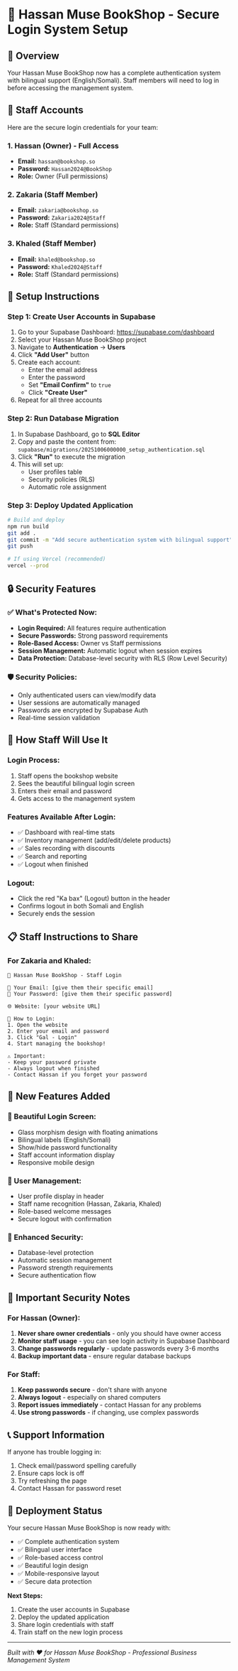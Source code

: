 # 🔐 Hassan Muse BookShop - Secure Login System Setup

## 🌟 Overview
Your Hassan Muse BookShop now has a complete authentication system with bilingual support (English/Somali). Staff members will need to log in before accessing the management system.

## 👥 Staff Accounts
Here are the secure login credentials for your team:

### 1. Hassan (Owner) - Full Access
- **Email:** `hassan@bookshop.so`
- **Password:** `Hassan2024@BookShop`
- **Role:** Owner (Full permissions)

### 2. Zakaria (Staff Member)
- **Email:** `zakaria@bookshop.so`  
- **Password:** `Zakaria2024@Staff`
- **Role:** Staff (Standard permissions)

### 3. Khaled (Staff Member)
- **Email:** `khaled@bookshop.so`
- **Password:** `Khaled2024@Staff`
- **Role:** Staff (Standard permissions)

## 🚀 Setup Instructions

### Step 1: Create User Accounts in Supabase
1. Go to your Supabase Dashboard: https://supabase.com/dashboard
2. Select your Hassan Muse BookShop project
3. Navigate to **Authentication** → **Users**
4. Click **"Add User"** button
5. Create each account:
   - Enter the email address
   - Enter the password
   - Set **"Email Confirm"** to `true`
   - Click **"Create User"**
6. Repeat for all three accounts

### Step 2: Run Database Migration
1. In Supabase Dashboard, go to **SQL Editor**
2. Copy and paste the content from: `supabase/migrations/20251006000000_setup_authentication.sql`
3. Click **"Run"** to execute the migration
4. This will set up:
   - User profiles table
   - Security policies (RLS)
   - Automatic role assignment

### Step 3: Deploy Updated Application
```bash
# Build and deploy
npm run build
git add .
git commit -m "Add secure authentication system with bilingual support"
git push

# If using Vercel (recommended)
vercel --prod
```

## 🔒 Security Features

### ✅ What's Protected Now:
- **Login Required:** All features require authentication
- **Secure Passwords:** Strong password requirements
- **Role-Based Access:** Owner vs Staff permissions
- **Session Management:** Automatic logout when session expires
- **Data Protection:** Database-level security with RLS (Row Level Security)

### 🛡️ Security Policies:
- Only authenticated users can view/modify data
- User sessions are automatically managed
- Passwords are encrypted by Supabase Auth
- Real-time session validation

## 📱 How Staff Will Use It

### Login Process:
1. Staff opens the bookshop website
2. Sees the beautiful bilingual login screen
3. Enters their email and password
4. Gets access to the management system

### Features Available After Login:
- ✅ Dashboard with real-time stats
- ✅ Inventory management (add/edit/delete products)
- ✅ Sales recording with discounts
- ✅ Search and reporting
- ✅ Logout when finished

### Logout:
- Click the red "Ka bax" (Logout) button in the header
- Confirms logout in both Somali and English
- Securely ends the session

## 📋 Staff Instructions to Share

### For Zakaria and Khaled:
```
🏪 Hassan Muse BookShop - Staff Login

📧 Your Email: [give them their specific email]
🔑 Your Password: [give them their specific password]

🌐 Website: [your website URL]

📱 How to Login:
1. Open the website
2. Enter your email and password
3. Click "Gal - Login"
4. Start managing the bookshop!

⚠️ Important:
- Keep your password private
- Always logout when finished
- Contact Hassan if you forget your password
```

## 🎨 New Features Added

### 🌟 Beautiful Login Screen:
- Glass morphism design with floating animations
- Bilingual labels (English/Somali)
- Show/hide password functionality
- Staff account information display
- Responsive mobile design

### 👤 User Management:
- User profile display in header
- Staff name recognition (Hassan, Zakaria, Khaled)
- Role-based welcome messages
- Secure logout with confirmation

### 🔐 Enhanced Security:
- Database-level protection
- Automatic session management
- Password strength requirements
- Secure authentication flow

## 🚨 Important Security Notes

### For Hassan (Owner):
1. **Never share owner credentials** - only you should have owner access
2. **Monitor staff usage** - you can see login activity in Supabase Dashboard
3. **Change passwords regularly** - update passwords every 3-6 months
4. **Backup important data** - ensure regular database backups

### For Staff:
1. **Keep passwords secure** - don't share with anyone
2. **Always logout** - especially on shared computers
3. **Report issues immediately** - contact Hassan for any problems
4. **Use strong passwords** - if changing, use complex passwords

## 📞 Support Information

If anyone has trouble logging in:
1. Check email/password spelling carefully
2. Ensure caps lock is off
3. Try refreshing the page
4. Contact Hassan for password reset

## 🎉 Deployment Status

Your secure Hassan Muse BookShop is now ready with:
- ✅ Complete authentication system
- ✅ Bilingual user interface
- ✅ Role-based access control
- ✅ Beautiful login design
- ✅ Mobile-responsive layout
- ✅ Secure data protection

**Next Steps:**
1. Create the user accounts in Supabase
2. Deploy the updated application
3. Share login credentials with staff
4. Train staff on the new login process

---

*Built with ❤️ for Hassan Muse BookShop - Professional Business Management System*